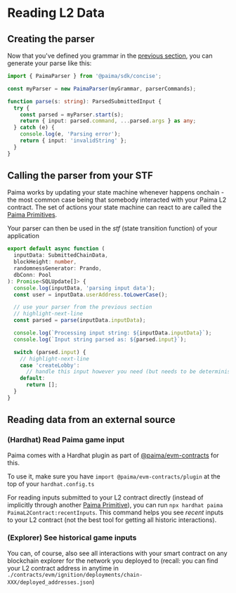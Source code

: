 # Reading L2 Data

## Creating the parser

Now that you've defined you grammar in the [previous section](./1-base-format.md), you can generate your parse like this:

```typescript
import { PaimaParser } from '@paima/sdk/concise';

const myParser = new PaimaParser(myGrammar, parserCommands);

function parse(s: string): ParsedSubmittedInput {
  try {
    const parsed = myParser.start(s);
    return { input: parsed.command, ...parsed.args } as any;
  } catch (e) {
    console.log(e, 'Parsing error');
    return { input: 'invalidString' };
  }
}
```

## Calling the parser from your STF

Paima works by updating your state machine whenever happens onchain - the most common case being that somebody interacted with your Paima L2 contract. The set of actions your state machine can react to are called the [Paima Primitives](../300-react-to-events/2-primitive-catalogue/1-introduction.md).

Your parser can then be used in the _stf_ (state transition function) of your application

```typescript
export default async function (
  inputData: SubmittedChainData,
  blockHeight: number,
  randomnessGenerator: Prando,
  dbConn: Pool
): Promise<SQLUpdate[]> {
  console.log(inputData, 'parsing input data');
  const user = inputData.userAddress.toLowerCase();

  // use your parser from the previous section
  // highlight-next-line
  const parsed = parse(inputData.inputData);

  console.log(`Processing input string: ${inputData.inputData}`);
  console.log(`Input string parsed as: ${parsed.input}`);

  switch (parsed.input) {
    // highlight-next-line
    case 'createLobby':
      // handle this input however you need (but needs to be deterministic)
    default:
      return [];
  }
}
```

## Reading data from an external source

### (Hardhat) Read Paima game input

Paima comes with a Hardhat plugin as part of [@paima/evm-contracts](https://www.npmjs.com/package/@paima/evm-contracts) for this.

To use it, make sure you have `import @paima/evm-contracts/plugin` at the top of your `hardhat.config.ts`

For reading inputs submitted to your L2 contract directly (instead of implicitly through another [Paima Primitive](../300-react-to-events/2-primitive-catalogue/1-introduction.md)), you can run `npx hardhat paima PaimaL2Contract:recentInputs`.
This command helps you see _recent_ inputs to your L2 contract (not the best tool for getting all historic interactions).

### (Explorer) See historical game inputs

You can, of course, also see all interactions with your smart contract on any blockchain explorer for the network you deployed to (recall: you can find your L2 contract address in anytime in `./contracts/evm/ignition/deployments/chain-XXX/deployed_addresses.json`)


